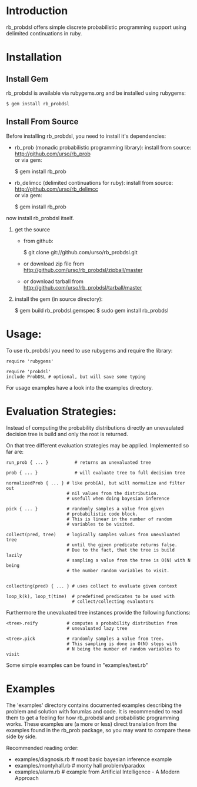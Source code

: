 
Introduction
============

rb_probdsl offers simple discrete probabilistic programming support using 
delimited continuations in ruby.

Installation
============

## Install Gem

rb_probdsl is available via rubygems.org and be installed using rubygems:

    $ gem install rb_probdsl

## Install From Source

Before installing rb_probdsl, you need to install it's dependencies:

- rb_prob (monadic probabilistic programming library):
  install from source: http://github.com/urso/rb_prob  
  or via gem:

    $ gem install rb_prob


- rb_delimcc (delimited continuations for ruby):
  install from source: http://github.com/urso/rb_delimcc  
  or via gem:

    $ gem install rb_prob

now install rb_probdsl itself.

1. get the source 
    - from github: 

        $ git clone git://github.com/urso/rb_probdsl.git

    - or download zip file from http://github.com/urso/rb_probdsl/zipball/master
    - or download tarball from http://github.com/urso/rb_probdsl/tarball/master
      
2. install the gem (in source directory):

    $ gem build rb_probdsl.gemspec
    $ sudo gem install rb_probdsl

Usage:
======

To use rb_probdsl you need to use rubygems and require the library:

    require 'rubygems'

    require 'probdsl'
    include ProbDSL # optional, but will save some typing

For usage examples have a look into the examples directory.

Evaluation Strategies:
======================

Instead of computing the probability distributions directly an unevaulated
decision tree is build and only the root is returned.

On that tree different evaluation strategies may be applied. Implemented so
far are:

    run_prob { ... }          # returns an unevaluated tree

    prob { ... }              # will evaluate tree to full decision tree

    normalizedProb { ... } # like prob[A], but will normalize and filter out
                           # nil values from the distribution.
                           # usefull when doing bayesian inference

    pick { ... }           # randomly samples a value from given
                           # probabilistic code block.
                           # This is linear in the number of random
                           # variables to be visited.

    collect(pred, tree)    # logically samples values from unevaluated tree
                           # until the given predicate returns false.
                           # Due to the fact, that the tree is build lazily
                           # sampling a value from the tree is O(N) with N being
                           # the number random variables to visit.

                            
    collecting(pred) { ... } # uses collect to evaluate given context

    loop_k(k), loop_t(time)  # predefined predicates to be used with
                             # collect/collecting evaluators

Furthermore the unevaluated tree instances provide the following functions:

    <tree>.reify           # computes a probability distribution from 
                           # unevaluated lazy tree

    <tree>.pick            # randomly samples a value from tree.
                           # This sampling is done in O(N) steps with
                           # N being the number of random variables to visit

Some simple examples can be found in "examples/test.rb"

Examples
========

The 'examples' directory contains documented examples describing the problem and
solution with forumlas and code. It is recommended to read them to get a
feeling for how rb_probdsl and probabilistic programming works.
These examples are (a more or less) direct translation from the examples found
in the rb_prob package, so you may want to compare these side by side.

Recommended reading order:

- examples/diagnosis.rb  # most basic bayesian inference example
- examples/montyhall.rb  # monty hall problem/paradox
- examples/alarm.rb      # example from Artificial Intelligence - A Modern Approach


